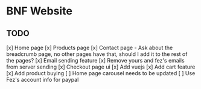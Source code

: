 # BNF Website

## TODO

[x] Home page
[x] Products page
[x] Contact page
    - Ask about the breadcrumb page, no other pages have that, should I add it to the rest of the pages?
[x] Email sending feature
[x] Remove yours and fez's emails from server sending
[x] Checkout page ui
[x] Add vuejs
[x] Add cart feature
[x] Add product buying
[ ] Home page carousel needs to be updated
[ ] Use Fez's account info for paypal